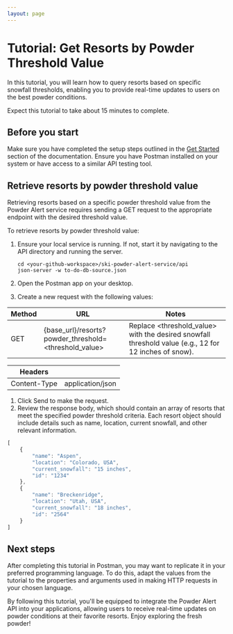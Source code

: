 ```yaml
---
layout: page
---
```


# Tutorial: Get Resorts by Powder Threshold Value

In this tutorial, you will learn how to query resorts based on specific snowfall thresholds, enabling you to provide real-time updates to users on the best powder conditions.

Expect this tutorial to take about 15 minutes to complete.

## Before you start

Make sure you have completed the setup steps outlined in the [Get Started](../doc/get-started.md) section of the documentation. Ensure you have Postman installed on your system or have access to a similar API testing tool.

## Retrieve resorts by powder threshold value

Retrieving resorts based on a specific powder threshold value from the Powder Alert service requires sending a GET request to the appropriate endpoint with the desired threshold value.

To retrieve resorts by powder threshold value:

1. Ensure your local service is running. If not, start it by navigating to the API directory and running the server.

    ```shell
    cd <your-github-workspace>/ski-powder-alert-service/api
    json-server -w to-do-db-source.json

2. Open the Postman app on your desktop.

3. Create a new request with the following values:

| Method | URL                                               |Notes|
|--------|---------------------------------------------------|-----|
| GET    | {base_url}/resorts?powder_threshold=<threshold_value>|Replace <threshold_value> with the desired snowfall threshold value (e.g., 12 for 12 inches of snow).|

| Headers       |                      |
|---------------|----------------------|
| Content-Type  | application/json     |

1. Click Send to make the request.
1. Review the response body, which should contain an array of resorts that meet the specified powder threshold criteria. Each resort object should include details such as name, location, current snowfall, and other relevant information.

```js
[
    {
        "name": "Aspen",
        "location": "Colorado, USA",
        "current_snowfall": "15 inches",
        "id": "1234"
    },
    {
        "name": "Breckenridge",
        "location": "Utah, USA",
        "current_snowfall": "18 inches",
        "id": "2564"
    }
]
```

## Next steps
After completing this tutorial in Postman, you may want to replicate it in your preferred programming language. To do this, adapt the values from the tutorial to the properties and arguments used in making HTTP requests in your chosen language.

By following this tutorial, you'll be equipped to integrate the Powder Alert API into your applications, allowing users to receive real-time updates on powder conditions at their favorite resorts. Enjoy exploring the fresh powder!